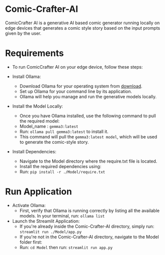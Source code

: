 # Comic-Crafter-AI
ComicCrafter AI is a generative AI based comic generator running locally on edge devices that generates a comic style story based on the input prompts given by the user.

# Requirements
- To run ComicCrafter AI on your edge device, follow these steps:
- Install Ollama:
    - Download Ollama for your operating system from [download](https://ollama.com/).
    - Set up Ollama for your command line by its application.
    - Ollama will help you manage and run the generative models locally.

- Install the Model Locally:
    - Once you have Ollama installed, use the following command to pull the required model:
    - Model_name : `gemma3:latest`
    - Run: `ollama pull gemma3:latest` to install it.
    - This command will pull the `gemma3:latest model`, which will be used to generate the comic-style story.
  
- Install Dependencies:
    - Navigate to the Model directory where the require.txt file is located.
    - Install the required dependencies using:
    - Run: `pip install -r ./Model/require.txt`

# Run Application
- Activate Ollama:
    - First, verify that Ollama is running correctly by listing all the available models. In your terminal, run: `ollama list`
- Launch the Streamlit Application:
    - If you're already inside the Comic-Crafter-AI directory, simply run: `streamlit run ./Model/app.py`
    - If you're not in the Comic-Crafter-AI directory, navigate to the Model folder first:
    - Run: `cd Model` then run: `streamlit run app.py`
